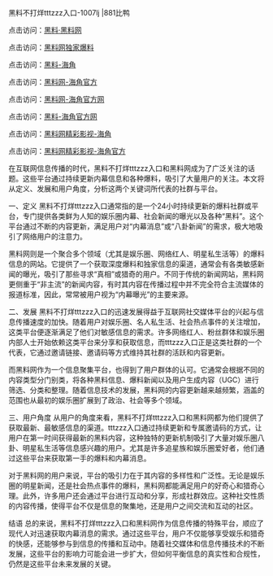 黑料不打烊tttzzz入口-1007lj |881比鸭

点击访问：<a href="https://heiliaolvzlu3.pages.dev">黑料·黑料网</a>

点击访问：<a href="https://heiliaoyvnrda.pages.dev">黑料网独家爆料</a>


点击访问：<a href="https://heiliao3gvg9x.pages.dev">黑料-海角</a>

点击访问：<a href="https://heiliaokof3cy.pages.dev">黑料网-海角官方</a>

点击访问：<a href="https://heiliaoryrhyu.pages.dev">黑料网-海角官方网</a>

点击访问：<a href="https://heiliaox6jgh3.pages.dev">黑料-海角官方网</a>

点击访问：<a href="https://heiliao9wsbg3.pages.dev">黑料网精彩影视-海角</a>

点击访问：<a href="https://heiliaoxrq8i9.pages.dev">黑料网精彩影视-海角官方</a>

在互联网信息传播的时代，黑料不打烊tttzzz入口和黑料网成为了广泛关注的话题。这些平台通过持续更新内幕信息和各种爆料，吸引了大量用户的关注。本文将从定义、发展和用户角度，分析这两个关键词所代表的社群与平台。

一、定义
黑料不打烊tttzzz入口通常指的是一个24小时持续更新的爆料社群或平台，专门提供各类鲜为人知的娱乐圈内幕、社会新闻的曝光以及各种“黑料”。这个平台通过不断的内容更新，满足用户对“内幕消息”或“八卦新闻”的需求，极大地吸引了网络用户的注意力。

黑料网则是一个聚合多个领域（尤其是娱乐圈、网络红人、明星私生活等）的爆料信息的网站。它提供了一个获取深度爆料和独家信息的渠道，通常会有各类敏感新闻的曝光，吸引了那些寻求“真相”或猎奇的用户。不同于传统的新闻网站，黑料网更侧重于“非主流”的新闻内容，有时其内容在传播过程中并不完全符合主流媒体的报道标准，因此，常常被用户视为“内幕曝光”的主要来源。

二、发展
黑料不打烊tttzzz入口的迅速发展得益于互联网社交媒体平台的兴起与信息传播速度的加快。随着用户对娱乐圈、名人私生活、社会热点事件的关注增加，这类平台便逐渐满足了他们对敏感信息的需求。许多网络红人、粉丝群体和娱乐圈内部人士开始依赖这类平台来分享和获取信息，而tttzzz入口正是这类社群的一个代表，它通过邀请链接、邀请码等方式维持其社群的活跃和内容更新。

而黑料网作为一个信息聚集平台，也得到了用户群体的认可。它通常会根据不同的内容类型分门别类，将各种黑料信息、爆料新闻以及用户生成内容（UGC）进行筛选、分类和整理。随着信息技术的发展，黑料网的内容更新越来越频繁，涵盖的范围也从最初的娱乐圈扩展到了政治、社会等多个领域。

三、用户角度
从用户的角度来看，黑料不打烊tttzzz入口和黑料网都为他们提供了获取最新、最敏感信息的渠道。tttzzz入口通过持续更新和专属邀请码的方式，让用户在第一时间获得最新的黑料内容，这种独特的更新机制吸引了大量对娱乐圈八卦、明星私生活等信息感兴趣的用户。尤其是许多追星族和娱乐圈爱好者，他们通过这些平台来获取第一手的爆料和内幕消息。

对于黑料网的用户来说，平台的吸引力在于其内容的多样性和广泛性。无论是娱乐圈的明星新闻，还是社会热点事件的爆料，黑料网都能满足用户的好奇心和猎奇心理。此外，许多用户还会通过平台进行互动和分享，形成社群效应。这种社交性质的内容传播，使得平台不仅是信息的聚集地，还是用户之间交流和互动的社区。

结语
总的来说，黑料不打烊tttzzz入口和黑料网作为信息传播的特殊平台，顺应了现代人对迅速获取内幕消息的需求。通过这些平台，用户不仅能够享受娱乐和猎奇的快感，还能够参与到信息的传播和互动中。随着社交媒体和信息传播技术的不断发展，这些平台的影响力可能会进一步扩大，但如何平衡信息的真实性和合规性，仍然是这些平台未来发展的关键。

